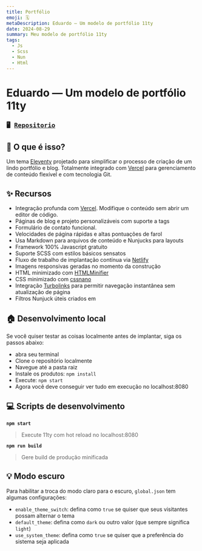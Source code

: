 ```yaml
---
title: Portfólio
emoji: 🗓
metaDescription: Eduardo — Um modelo de portfólio 11ty
date: 2024-08-29
summary: Meu modelo de portfólio 11ty
tags:
  - Js
  - Scss
  - Nun
  - Html
---
```


# Eduardo — Um modelo de portfólio 11ty

### <pre>🖥 [Repositorio](https://github.com/Nugguet/portfolio)</pre>

## 🤔 O que é isso?
Um tema [Eleventy](https://www.11ty.io/) projetado para simplificar o processo de criação de um lindo portfólio e blog. Totalmente integrado com [Vercel](https://vercel.com/) para gerenciamento de conteúdo flexível e com tecnologia Git.

## ✨ Recursos
* Integração profunda com [Vercel](https://vercel.com/). Modifique o conteúdo sem abrir um editor de código.
* Páginas de blog e projeto personalizáveis ​​com suporte a tags
* Formulário de contato funcional.
* Velocidades de página rápidas e altas pontuações de farol
* Usa Markdown para arquivos de conteúdo e Nunjucks para layouts
* Framework 100% Javascript gratuito
* Suporte SCSS com estilos básicos sensatos
* Fluxo de trabalho de implantação contínua via [Netlify](https://www.netlify.com/)
* Imagens responsivas geradas no momento da construção
* HTML minimizado com [HTMLMinifier](https://github.com/kangax/html-minifier)
* CSS minimizado com [cssnano](https://github.com/cssnano/cssnano)
* Integração [Turbolinks](https://github.com/turbolinks/turbolinks) para permitir navegação instantânea sem atualização de página
* Filtros Nunjuck úteis criados em

## 🏠 Desenvolvimento local
Se você quiser testar as coisas localmente antes de implantar, siga os passos abaixo:

- abra seu terminal
- Clone o repositório localmente
- Navegue até a pasta raiz
- Instale os produtos: `npm install`
- Execute: `npm start`
- Agora você deve conseguir ver tudo em execução no localhost:8080

## 💻 Scripts de desenvolvimento

**`npm start`**

> Execute 11ty com hot reload no localhost:8080

**`npm run build`**

> Gere build de produção minificada

## 💡 Modo escuro

Para habilitar a troca do modo claro para o escuro, `global.json` tem algumas configurações:

- `enable_theme_switch`: defina como `true` se quiser que seus visitantes possam alternar o tema
- `default_theme`: defina como `dark` ou outro valor (que sempre significa `light`)
- `use_system_theme`: defina como `true` se quiser que a preferência do sistema seja aplicada
